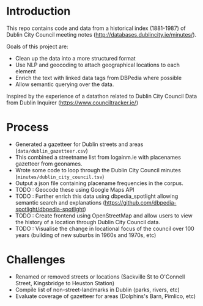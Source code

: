 # Introduction

This repo contains code and data from a historical index (1881-1987) of Dublin City Council meeting notes (http://databases.dublincity.ie/minutes/).

Goals of this project are:

* Clean up the data into a more structured format
* Use NLP and geocoding to attach geographical locations to each element
* Enrich the text with linked data tags from DBPedia where possible
* Allow semantic querying over the data.


Inspired by the experience of a datathon related to Dublin City Council Data from Dublin Inquirer (https://www.counciltracker.ie/)


# Process

* Generated a gazetteer for Dublin streets and areas (`data/dublin_gazetteer.csv`)
* This combined a streetname list from logainm.ie with placenames gazetteer from geonames.
* Wrote some code to loop through the Dublin City Council minutes (`minutes/dublin_city_council.tsv`)
* Output a json file containing placename frequencies in the corpus.
* TODO : Geocode these using Google Maps API
* TODO : Further enrich this data using dbpedia_spotlight allowing semantic search and explanations (https://github.com/dbpedia-spotlight/dbpedia-spotlight)
* TODO : Create frontend using OpenStreetMap and allow users to view the history of a location through Dublin City Council data.
* TODO : Visualise the change in locational focus of the council over 100 years (building of new suburbs in 1960s and 1970s, etc)

# Challenges

* Renamed or removed streets or locations (Sackville St to O'Connell Street, Kingsbridge to Heuston Station)
* Compile list of non-street-landmarks in Dublin (parks, rivers, etc)
* Evaluate coverage of gazetteer for areas (Dolphins's Barn, Pimlico, etc)
